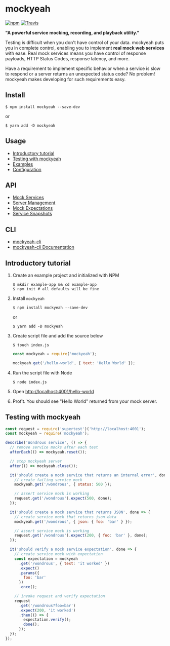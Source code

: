 # mockyeah

[![npm](https://img.shields.io/npm/v/mockyeah.svg)](https://www.npmjs.com/package/mockyeah)
[![Travis](https://img.shields.io/travis/mockyeah/mockyeah.svg)](https://travis-ci.org/mockyeah/mockyeah)

**"A powerful service mocking, recording, and playback utility."**

Testing is difficult when you don't have control of your data. mockyeah puts you in complete control, enabling you to implement **real mock web services** with ease. Real mock services means you have control of response payloads, HTTP Status Codes, response latency, and more.

Have a requirement to implement specific behavior when a service is slow to respond or a server returns an unexpected status code? No problem! mockyeah makes developing for such requirements easy.

## Install

```shell
$ npm install mockyeah --save-dev
```

or

```shell
$ yarn add -D mockyeah
```

## Usage

* [Introductory tutorial](#introductory-tutorial)
* [Testing with mockyeah](#testing-with-mockyeah)
* [Examples](https://github.com/mockyeah/mockyeah/tree/master/examples)
* [Configuration](https://github.com/mockyeah/mockyeah/wiki/Configuration)

## API

* [Mock Services](https://github.com/mockyeah/mockyeah/wiki/Mock-Services)
* [Server Management](https://github.com/mockyeah/mockyeah/wiki/Server-Management)
* [Mock Expectations](https://github.com/mockyeah/mockyeah/wiki/Mock-Expectations)
* [Service Snapshots](https://github.com/mockyeah/mockyeah/wiki/Service-Snapshots)

## CLI

* [mockyeah-cli](https://github.com/mockyeah/mockyeah-cli)
* [mockyeah-cli Documentation](https://github.com/mockyeah/mockyeah/wiki/Service-Snapshot-CLI)

## Introductory tutorial

1. Create an example project and initialized with NPM

   ```shell
   $ mkdir example-app && cd example-app
   $ npm init # all defaults will be fine
   ```

1. Install `mockyeah`

   ```shell
   $ npm install mockyeah --save-dev
   ```

   or

   ```shell
   $ yarn add -D mockyeah
   ```

1. Create script file and add the source below

   ```shell
   $ touch index.js
   ```

   ```js
   const mockyeah = require('mockyeah');

   mockyeah.get('/hello-world', { text: 'Hello World' });
   ```

1. Run the script file with Node

   ```shell
   $ node index.js
   ```

1. Open [http://localhost:4001/hello-world](http://localhost:4001/hello-world)

1. Profit. You should see "Hello World" returned from your mock server.

## Testing with mockyeah

```js
const request = require('supertest')('http://localhost:4001');
const mockyeah = require('mockyeah');

describe('Wondrous service', () => {
  // remove service mocks after each test
  afterEach(() => mockyeah.reset());

  // stop mockyeah server
  after(() => mockyeah.close());

  it('should create a mock service that returns an internal error', done => {
    // create failing service mock
    mockyeah.get('/wondrous', { status: 500 });

    // assert service mock is working
    request.get('/wondrous').expect(500, done);
  });

  it('should create a mock service that returns JSON', done => {
    // create service mock that returns json data
    mockyeah.get('/wondrous', { json: { foo: 'bar' } });

    // assert service mock is working
    request.get('/wondrous').expect(200, { foo: 'bar' }, done);
  });

  it('should verify a mock service expectation', done => {
    // create service mock with expectation
    const expectation = mockyeah
      .get('/wondrous', { text: 'it worked' })
      .expect()
      .params({
        foo: 'bar'
      })
      .once();

    // invoke request and verify expectation
    request
      .get('/wondrous?foo=bar')
      .expect(200, 'it worked')
      .then(() => {
        expectation.verify();
        done();
      });
  });
});
```
